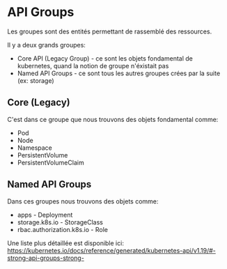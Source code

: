 # API Groups
Les groupes sont des entités permettant de rassemblé des ressources.

Il y a deux grands groupes:
* Core API (Legacy Group) - ce sont les objets fondamental de kubernetes, quand la notion de groupe n'éxistait pas
* Named API Groups - ce sont tous les autres groupes crées par la suite (ex: storage)

## Core (Legacy)
C'est dans ce groupe que nous trouvons des objets fondamental comme:
* Pod
* Node
* Namespace
* PersistentVolume 
* PersistentVolumeClaim

## Named API Groups
Dans ces groupes nous trouvons des objets comme:
* apps - Deployment
* storage.k8s.io - StorageClass
* rbac.authorization.k8s.io - Role

Une liste plus détaillée est disponible ici: https://kubernetes.io/docs/reference/generated/kubernetes-api/v1.19/#-strong-api-groups-strong-